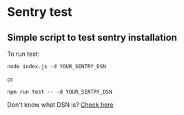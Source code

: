 # Sentry test

## Simple script to test sentry installation

To run test:

`node index.js -d YOUR_SENTRY_DSN`

or

`npm run test -- -d YOUR_SENTRY_DSN`

Don't know what DSN is? [Check here](https://docs.sentry.io/error-reporting/quickstart/?platform=javascript)

